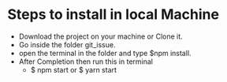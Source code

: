 # Steps to install in local Machine

- Download the project on your machine or Clone it.
- Go inside the folder git_issue.
- open the terminal in the folder and type $npm install.
- After Completion then run this in terminal
   - $ npm start or $ yarn start
